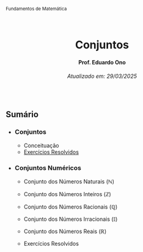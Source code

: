 <sup>Fundamentos de Matemática</sup>
<img alt="" width="100%" height="2px" align="right">

&nbsp;

<h1 align="center">Conjuntos</h1>
<h4 align="center">Prof. Eduardo Ono</h4>
<h6 align="center">Atualizado em: 29/03/2025</h6>

&nbsp;

## Sumário

* ### Conjuntos

  * Conceituação
  * [Exercícios Resolvidos](./02-conjuntos/exercicios-resolvidos.md)

* ### Conjuntos Numéricos

  * Conjunto dos Números Naturais ($\mathbb{N}$)
  * Conjunto dos Números Inteiros ($\mathbb{Z}$)
  * Conjunto dos Números Racionais ($\mathbb{Q}$)
  * Conjunto dos Números Irracionais ($\mathbb{I}$)
  * Conjunto dos Números Reais ($\mathbb{R}$)

  * Exercícios Resolvidos

&nbsp;
